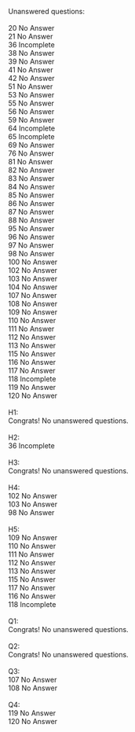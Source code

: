 Unanswered questions:<br /><br />20 No Answer<br />21 No Answer<br />36 Incomplete<br />38 No Answer<br />39 No Answer<br />41 No Answer<br />42 No Answer<br />51 No Answer<br />53 No Answer<br />55 No Answer<br />56 No Answer<br />59 No Answer<br />64 Incomplete<br />65 Incomplete<br />69 No Answer<br />76 No Answer<br />81 No Answer<br />82 No Answer<br />83 No Answer<br />84 No Answer<br />85 No Answer<br />86 No Answer<br />87 No Answer<br />88 No Answer<br />95 No Answer<br />96 No Answer<br />97 No Answer<br />98 No Answer<br />100 No Answer<br />102 No Answer<br />103 No Answer<br />104 No Answer<br />107 No Answer<br />108 No Answer<br />109 No Answer<br />110 No Answer<br />111 No Answer<br />112 No Answer<br />113 No Answer<br />115 No Answer<br />116 No Answer<br />117 No Answer<br />118 Incomplete<br />119 No Answer<br />120 No Answer<br /><br />H1:<br />Congrats! No unanswered questions.<br /><br />H2:<br />36 Incomplete<br /><br />H3:<br />Congrats! No unanswered questions.<br /><br />H4:<br />102 No Answer<br />103 No Answer<br />98 No Answer<br /><br />H5:<br />109 No Answer<br />110 No Answer<br />111 No Answer<br />112 No Answer<br />113 No Answer<br />115 No Answer<br />117 No Answer<br />116 No Answer<br />118 Incomplete<br /><br />Q1:<br />Congrats! No unanswered questions.<br /><br />Q2:<br />Congrats! No unanswered questions.<br /><br />Q3:<br />107 No Answer<br />108 No Answer<br /><br />Q4:<br />119 No Answer<br />120 No Answer<br /><br />